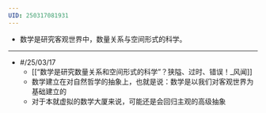 ```yaml
---
UID: 250317081931
---
```

- 数学是研究客观世界中，数量关系与空间形式的科学。

---
-  #/25/03/17 
	- [[“数学是研究数量关系和空间形式的科学”？狭隘、过时、错误！_风闻]]
	- 数学建立在对自然哲学的抽象上，也就是说：数学是以我们对客观世界为基础建立的
	- 对于本就虚拟的数学大厦来说，可能还是会回归主观的高级抽象